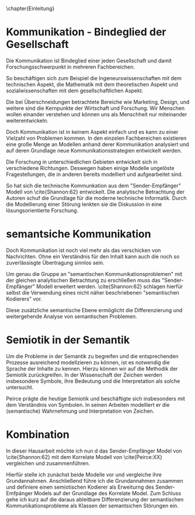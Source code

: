 \chapter{Einleitung}
# Kommunikation - Bindeglied der Gesellschaft

Die Kommunikation ist Bindeglied einer jeden Gesellschaft und damit Forschungsschwerpunkt in mehreren Fachbereichen.

So beschäftigen sich zum Beispiel die Ingeneurswissenschaften mit dem technischen Aspekt, die Mathematik mit dem theoretischen Aspekt und sozialwissenschaften mit dem gesellschaftlichen Aspekt.

Die bei Überschneidungen betrachtete Bereiche wie Marketing, Design, und weitere sind die Kernpunkte der Wirtschaft und Forschung.
Wir Menschen wollen einander verstehen und können uns als Menschheit nur miteinander weiterentwickeln.

Doch Kommunikation ist in keinem Aspekt einfach und es kann zu einer Vielzahl von Problemen kommen.
In den einzelen Fachbereichen existieren eine große Menge an Modellen anhand derer Kommunikation analysiert und auf deren Grundlage neue Kommunikationsstrategien entwickelt werden.

Die Forschung in unterschiedlichen Gebieten entwickelt sich in verschiedene Richtungen.
Deswegen haben einige Modelle ungelöste Fragestellungen, die in anderen bereits modelliert und aufgearbeitet sind.

So hat sich die technische Kommunkation aus dem "Sender-Empfänger" Modell von \cite{Shannon:62} entwickelt.
Die analytische Betrachtung der Autoren schuf die Grundlage für die moderne technische Informatik.
Durch die Modellierung einer Störung lenkten sie die Diskussion in eine lösungsorientierte Forschung.

# semantsiche Kommunikation
Doch Kommunikation ist noch viel mehr als das verschicken von Nachrichten.
Ohne ein Verständnis für den Inhalt kann auch die noch so zuverlässisgte Übertragung sinnlos sein.

Um genau die Gruppe an "semantischen Kommunikationsproblemen" mit der gleichen analytischen Betrachtung zu erschließen muss das "Sender-Empfänger" Modell erweitert werden.
\cite{Shannon:62} schlagen hierfür selbst die Verwendung eines nicht näher beschriebenen "semantischen Kodierers" vor.

Diese zusätzliche semantische Ebene ermöglicht die Differenzierung und weitergehende Analyse von semantischen Problemen.

# Semiotik in der Semantik
Um die Probleme in der Semantik zu begreifen und die entsprechenden Prozesse ausreichend modellzieren zu können, ist es notwendig die Sprache der Inhalte zu kennen.
Hierzu können wir auf die Methodik der Semiotik zurückgreifen.
In der Wissenschaft der Zeichen werden insbesondere Symbole, ihre Bedeutung und die Interpretation als solche untersucht.

Peirce prägte die heutige Semiotik und beschäftigte sich insbesonders mit dem Verständnis von Symbolen.
In seinen Arbeiten modelliert er die (semantische) Wahrnehmung und Interpretation von Zeichen.

# Kombination
In dieser Hausarbeit möchte ich nun d das Sender-Empfänger Model von \cite{Shannon:62} mit dem Korrelate Modell von \cite{Peirce:XX} vergleichen und zusammenführen.

Hierfür stelle ich zunächst beide Modelle vor und vergleiche ihre Grundannahmen.
Anschließend führe ich die Grundannahmen zusammen und definiere einen semiotischen Kodierer als Erweiturng des Sender-Emfpänger Models auf der Grundlage des Korrelate Model.
Zum Schluss gehe ich kurz auf die daraus ableitbare Differenzierung der semantischen Kommunikationsprobleme als Klassen der semantsichen Störungen ein.
